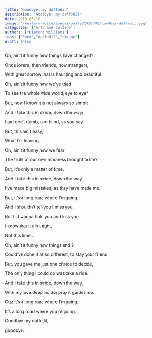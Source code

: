 ```yaml
---
title: "Goodbye, my daffodil"
description: "Goodbye, my daffodil"
date: 2010-05-18
image: "/western-voice/images/posts/2010/05/goodbye-daffodil.jpg"
categories: ["Arts and Culture"]
authors: ["Diamond Williams"]
tags: ["Poem","daffodil","change"]
draft: false
---
```

Oh, ain’t it funny how things have changed?

Once lovers, then friends, now strangers,

With great sorrow that is haunting and beautiful.

Oh, ain’t it funny how we’ve tried

To see the whole wide world, eye to eye?

But, now I know it is not always so simple.

And I take this in stride, down the way;

I am deaf, dumb, and blind, so you say.

But, this ain’t easy,

What I’m leaving.

Oh, ain’t it funny how we fear

The truth of our own madness brought to life?

But, it’s only a matter of time.

And I take this in stride, down the way.

I’ve made big mistakes, as they have made me.

But, it’s a long road where I’m going.

And I shouldn’t tell you I miss you.

But I…I wanna hold you and kiss you.

I know that it ain’t right,

Not this time…

Oh, ain’t it funny how things end ?

Could’ve done it all so different, to stay your friend.

But, you gave me just one choice to decide,

The only thing I could do was take a ride.

And I take this in stride, down the way.

With my love deep inside; pray it guides me.

Cuz it’s a long road where I’m going;

It’s a long road where you’re going.

Goodbye my daffodil,

goodbye.